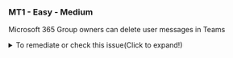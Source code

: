 ### MT1 - Easy - Medium

Microsoft 365 Group owners can delete user messages in Teams

<details>
    <summary>To remediate or check this issue(Click to expand!)</summary>

- Configure messaging policies in Teams
- **Teams Admin Center** → **Messaging** → **Messaging policies** → Select **Global** → Verify or set _"Owners can delete sent messages"_ to **On**.
- Alternatively: **Teams** → **Settings & policies** → **Messaging** → Verify or set _"Owners can delete sent messages"_ to **On**.
</details>
